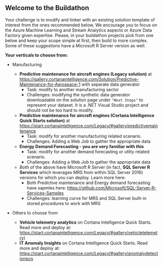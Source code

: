 ##  Welcome to the Buildathon

Your challenge is to modify and tinker with an existing solution template of interest from the ones recommended below,  We encourage you to focus on the Azure Machine Learning and Stream Analytics aspects or Azure Data Factory given expertise.  Please, in your buildathon projects pick from one below and keep your scope simple at first, then build to more complex.  Some of these suggestions have a Microsoft R Server version as well.

__Your verticals to choose from:__

* Manufacturing
  - **Predictive maintenance for aircraft engines (Legacy solution)** at https://gallery.cortanaintelligence.com/Solution/Predictive-Maintenance-for-Aerospace-1 with separate data generator
    -  Task:  modify to another manufacturing sector
    -  Challenges:  modifying the synthetic data generator downloadable on the solution page under `"Next Steps"` to represent your dataset.  It is a .NET Visual Studio project and should not be too hard to modify.
  - **Predictive maintenance for aircraft engines (Cortana Intelligence Quick Starts solution)** at https://start.cortanaintelligence.com/Legacy/#gallery/predictivemaintenance
    -  Task:  modify for another manufacturing related scenario.
    -  Challenges:  Adding a Web Job to gather the appropriate data 
  - **Energy Demand Forecasting - you are very familiar with this**
    -  Task:  modify for another demand forecasting or utlity related scenario.
    -  Challenges:  Adding a Web Job to gather the appropriate data
  - *Both* of the above have Microsoft R Server (in fact, **SQL Server R Services** which leverages MRS from within SQL Server 2016) versions for which you can deploy.  Learn more here:
    - Both Predictive maintenance and Energy demand forecasting have sapmles here:  https://github.com/Microsoft/SQL-Server-R-Services-Samples
    - Challenges:  learning curve for MRS and SQL Server built-in stored procedures to work with MRS
    

* Others to choose from

  *  **Vehicle telemetry analytics** on Cortana Intelligence Quick Starts.  Read more and deploy at:  https://start.cortanaintelligence.com/Legacy/#gallery/vehicletelemetry)
  *  **IT Anomaly Insights** on Cortana Intelligence Quick Starts.  Read more and deploy at:  https://start.cortanaintelligence.com/Legacy/#gallery/anomalydetectionpcs
  
